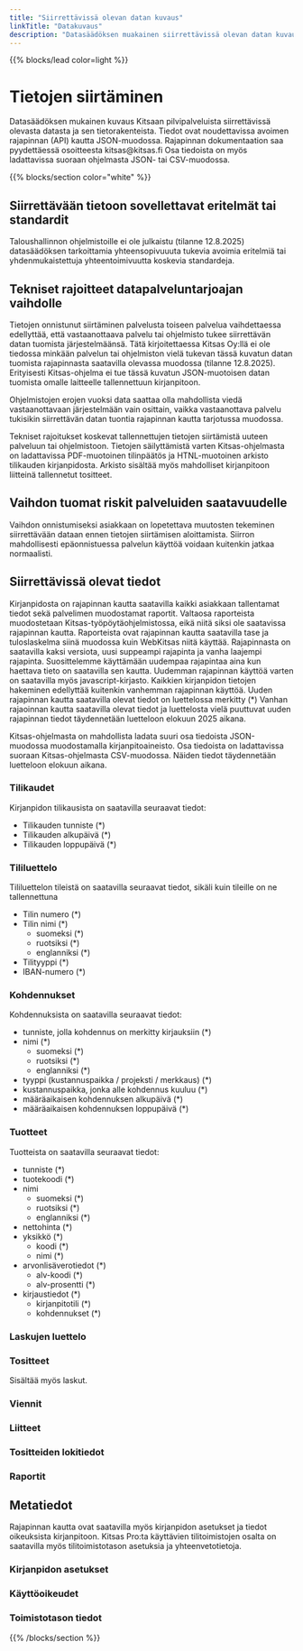 ```yaml
---
title: "Siirrettävissä olevan datan kuvaus"
linkTitle: "Datakuvaus"
description: "Datasäädöksen muakainen siirrettävissä olevan datan kuvaus ja muita datan siirtämiseen liittyviä tietoja"
---
```


{{%  blocks/lead color=light %}}
<h1>Tietojen siirtäminen</h1>
<p class="lead">Datasäädöksen mukainen kuvaus Kitsaan pilvipalveluista siirrettävissä olevasta datasta ja sen tietorakenteista. Tiedot ovat noudettavissa avoimen rajapinnan (API) kautta JSON-muodossa. Rajapinnan dokumentaation saa pyydettäessä osoitteesta kitsas@kitsas.fi 
Osa tiedoista on myös ladattavissa suoraan ohjelmasta JSON- tai CSV-muodossa.
</p>

{{% blocks/section color="white" %}}
<div class="col">


## Siirrettävään tietoon sovellettavat eritelmät tai standardit

Taloushallinnon ohjelmistoille ei ole julkaistu (tilanne 12.8.2025) datasäädöksen tarkoittamia yhteensopivuuuta tukevia avoimia eritelmiä tai yhdenmukaistettuja yhteentoimivuutta koskevia standardeja.  

## Tekniset rajoitteet datapalveluntarjoajan vaihdolle

Tietojen onnistunut siirtäminen palvelusta toiseen palvelua vaihdettaessa edellyttää, että vastaanottaava palvelu tai ohjelmisto tukee siirrettävän datan tuomista järjestelmäänsä. Tätä kirjoitettaessa Kitsas Oy:llä ei ole tiedossa minkään palvelun tai ohjelmiston vielä tukevan tässä kuvatun datan tuomista rajapinnasta saatavilla olevassa muodossa (tilanne 12.8.2025). Erityisesti Kitsas-ohjelma ei tue tässä kuvatun JSON-muotoisen datan tuomista omalle laitteelle tallennettuun kirjanpitoon.

Ohjelmistojen erojen vuoksi data saattaa olla mahdollista viedä vastaanottavaan järjestelmään vain osittain, vaikka vastaanottava palvelu tukisikin siirrettävän datan tuontia rajapinnan kautta tarjotussa muodossa.

Tekniset rajoitukset koskevat tallennettujen tietojen siirtämistä uuteen palveluun tai ohjelmistoon. Tietojen säilyttämistä varten Kitsas-ohjelmasta on ladattavissa PDF-muotoinen tilinpäätös ja HTNL-muotoinen arkisto tilikauden kirjanpidosta. Arkisto sisältää myös mahdolliset kirjanpitoon liitteinä tallennetut tositteet. 

## Vaihdon tuomat riskit palveluiden saatavuudelle

Vaihdon onnistumiseksi asiakkaan on lopetettava muutosten tekeminen siirrettävään dataan ennen tietojen siirtämisen aloittamista. Siirron mahdollisesti epäonnistuessa palvelun käyttöä voidaan kuitenkin jatkaa normaalisti.

## Siirrettävissä olevat tiedot

Kirjanpidosta on rajapinnan kautta saatavilla kaikki asiakkaan tallentamat tiedot sekä palvelimen muodostamat raportit. Valtaosa raporteista muodostetaan Kitsas-työpöytäohjelmistossa, eikä niitä siksi ole saatavissa rajapinnan kautta. Raporteista ovat rajapinnan kautta saatavilla tase ja tuloslaskelma siinä muodossa kuin WebKitsas niitä käyttää. Rajapinnasta on saatavilla kaksi versiota, uusi suppeampi rajapinta ja vanha laajempi rajapinta. Suosittelemme käyttämään uudempaa rajapintaa aina kun haettava tieto on saatavilla sen kautta. Uudemman rajapinnan käyttöä varten on saatavilla myös javascript-kirjasto. Kaikkien kirjanpidon tietojen hakeminen edellyttää kuitenkin vanhemman rajapinnan käyttöä. Uuden rajapinnan kautta saatavilla olevat tiedot on luettelossa merkitty (*) Vanhan rajaoinnan kautta saatavilla olevat tiedot ja luettelosta vielä puuttuvat uuden rajapinnan tiedot täydennetään luetteloon elokuun 2025 aikana.

Kitsas-ohjelmasta on mahdollista ladata suuri osa tiedoista JSON-muodossa muodostamalla kirjanpitoaineisto. Osa tiedoista on ladattavissa suoraan Kitsas-ohjelmasta CSV-muodossa. Näiden tiedot täydennetään luetteloon elokuun aikana.

### Tilikaudet

Kirjanpidon tilikausista on saatavilla seuraavat tiedot:
* Tilikauden tunniste (*)
* Tilikauden alkupäivä (*)
* Tilikauden loppupäivä (*)



### Tililuettelo

Tililuettelon tileistä on saatavilla seuraavat tiedot, sikäli kuin tileille on ne tallennettuna
* Tilin numero (*)
* Tilin nimi (*)
  * suomeksi (*)
  * ruotsiksi (*)
  * englanniksi (*)
* Tilityyppi (*)
* IBAN-numero (*)

### Kohdennukset

Kohdennuksista on saatavilla seuraavat tiedot:
* tunniste, jolla kohdennus on merkitty kirjauksiin (*)
* nimi (*)
  * suomeksi (*)
  * ruotsiksi (*)
  * englanniksi (*)
* tyyppi (kustannuspaikka / projeksti / merkkaus) (*)
* kustannuspaikka, jonka alle kohdennus kuuluu (*)
* määräaikaisen kohdennuksen alkupäivä (*)
* määräaikaisen kohdennuksen loppupäivä (*)

### Tuotteet

Tuotteista on saatavilla seuraavat tiedot:
* tunniste (*)
* tuotekoodi (*)
* nimi
  * suomeksi (*)
  * ruotsiksi (*)
  * englanniksi (*)
* nettohinta (*)
* yksikkö (*)
  * koodi (*)
  * nimi (*)
* arvonlisäverotiedot (*)
  * alv-koodi (*)
  * alv-prosentti (*)
* kirjaustiedot (*)
  * kirjanpitotili (*)
  * kohdennukset (*)

### Laskujen luettelo

### Tositteet

Sisältää myös laskut.

### Viennit

### Liitteet

### Tositteiden lokitiedot

### Raportit

## Metatiedot

Rajapinnan kautta ovat saatavilla myös kirjanpidon asetukset ja tiedot oikeuksista kirjanpitoon. Kitsas Pro:ta käyttävien tilitoimistojen osalta on saatavilla myös tilitoimistotason asetuksia ja yhteenvetotietoja.

### Kirjanpidon asetukset

### Käyttöoikeudet

### Toimistotason tiedot


{{% /blocks/section %}}